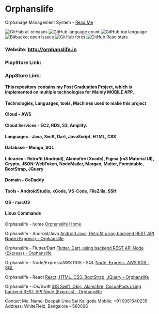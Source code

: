 # Orphanslife

Orphanage Management System -
[Read Me](https://github.com/deepakkaligotla/orphanslife#readme)

![GitHub all releases](https://img.shields.io/github/downloads/deepakkaligotla/orphanslife/total)
![GitHub language count](https://img.shields.io/github/languages/count/deepakkaligotla/orphanslife)
![GitHub top language](https://img.shields.io/github/languages/top/deepakkaligotla/orphanslife?color=yellow)
![Bitbucket open issues](https://img.shields.io/bitbucket/issues/deepakkaligotla/orphanslife)
![GitHub forks](https://img.shields.io/github/forks/deepakkaligotla/orphanslife?style=social)
![GitHub Repo stars](https://img.shields.io/github/stars/deepakkaligotla/orphanslife?style=social)

### Website: http://orphanslife.in

### PlayStore Link: 

### AppStore Link: 

#### This repository contains my Post Graduation Project, which is implemented on multiple technologies for Mainly MOBILE APP.

#### Technologies, Languages, tools, Machines used to make this project

#### Cloud - AWS

#### Cloud Services - EC2, RDS, S3, Amplify.

#### Languages - Java, Swift, Dart, JavaScript, HTML, CSS

#### Database - Mongo, SQL

#### Libraries - Retrofit (Android), Alamofire (Xcode), Figma (m3 Material UI), Crypto, JSON-WebToken, NodeMailer, Morgan, Multer, Formidable, BootStrap, JQuery

#### Domain - GoDaddy

#### Tools - AndroidStudio, xCode, VS-Code, FileZilla, SSH

#### OS - macOS

#### Linux Commands

Orphanslife -  home
[Orphanslife Home](https://github.com/deepakkaligotla/orphanslife "Orphanslife -  home")

Orphanslife - Android/Java
[Android Java, Retrofit using backend REST API Node (Express) - Orphanslife](https://github.com/deepakkaligotla/orphanslife/tree/main/Android%20Java%20Retrofit%20Node%20Express-%20Orphanslife "Orphanslife - Android/Java")

Orphanslife - Flutter/Dart
[Flutter, Dart, using backend REST API Node (Express) - Orphanslife](https://github.com/deepakkaligotla/orphanslife "Orphanslife - Flutter/Dart")

Orphanslife - Node/Express/AWS RDS - SQL
[Node, Express, AWS RDS - SQL](https://github.com/deepakkaligotla/orphanslife/tree/main/Node%20Express%20-%20API%20-%20Orphanslife "Orphanslife - Node/Express/AWS RDS - SQL")

Orphanslife - React
[React, HTML, CSS, BootStrap, JQuery - Orphanslife](https://github.com/deepakkaligotla/orphanslife/tree/main/React%20-%20website%20Orphanslife "Orphanslife - React")

Orphanslife - iOs/Swift
[iOS Swift, Objc, Alamofire, CocoaPods using backend REST API Node (Express) - Orphanslife](https://github.com/deepakkaligotla/orphanslife/tree/main/iOS%20Swift%20Alomafire-%20Orphanslife "Orphanslife iOs/Swift")

Contact Me:
Name: Deepak Uma Sai Kaligotla
Mobile: +91 9381640235
Address: WhiteField, Bangalore - 560066
